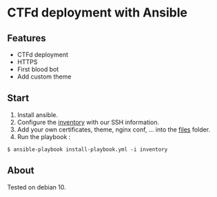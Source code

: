 # CTFd deployment with Ansible

## Features

- CTFd deployment
- HTTPS
- First blood bot
- Add custom theme

## Start

1. Install ansible.
2. Configure the [inventory](inventory) with our SSH information.
3. Add your own certificates, theme, nginx conf, ... into the [files](files/) folder.
3. Run the playbook :

```shell
$ ansible-playbook install-playbook.yml -i inventory
```

## About

Tested on debian 10.